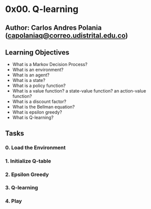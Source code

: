 # 0x00. Q-learning

## Author: Carlos Andres Polania (capolaniaq@correo.udistrital.edu.co)


## Learning Objectives

-   What is a Markov Decision Process?
-   What is an environment?
-   What is an agent?
-   What is a state?
-   What is a policy function?
-   What is a value function? a state-value function? an action-value function?
-   What is a discount factor?
-   What is the Bellman equation?
-   What is epsilon greedy?
-   What is Q-learning?

## Tasks

### 0. Load the Environment

### 1. Initialize Q-table

### 2. Epsilon Greedy

### 3. Q-learning

### 4. Play
